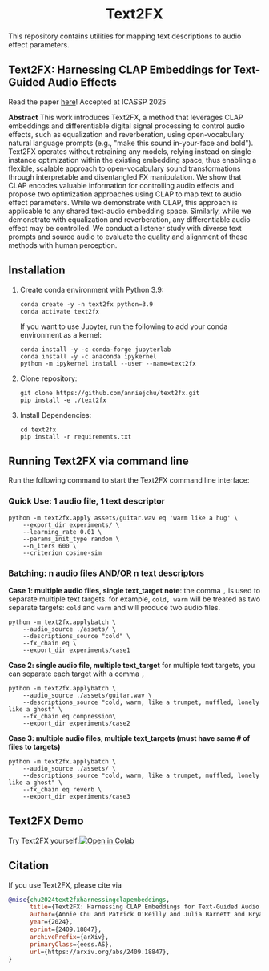 <h1 align="center">Text2FX</h1>

This repository contains utilities for mapping text descriptions to audio effect parameters.

## Text2FX: Harnessing CLAP Embeddings for Text-Guided Audio Effects
Read the paper [here](https://arxiv.org/abs/2409.18847)! Accepted at ICASSP 2025

**Abstract**
This work introduces Text2FX, a method that leverages CLAP embeddings and differentiable digital signal processing to control audio effects, such as equalization and reverberation, using open-vocabulary natural language prompts (e.g., "make this sound in-your-face and bold"). Text2FX operates without retraining any models, relying instead on single-instance optimization within the existing embedding space, thus enabling a flexible, scalable approach to open-vocabulary sound transformations through interpretable and disentangled FX manipulation. We show that CLAP encodes valuable information for controlling audio effects and propose two optimization approaches using CLAP to map text to audio effect parameters. While we demonstrate with CLAP, this approach is applicable to any shared text-audio embedding space. Similarly, while we demonstrate with equalization and reverberation, any differentiable audio effect may be controlled. We conduct a listener study with diverse text prompts and source audio to evaluate the quality and alignment of these methods with human perception. 
<!-- ## Contents
  * <a href="#install">Installation</a>
  * <a href="#cli"> Text2FX via CLI</a>
  * <a href="#demo">Text2FX Demo</a>
   * <a href="#citations">Cite</a>
 -->


<h2 id="install">Installation</h2>

1. Create conda environment with Python 3.9:
   ```
   conda create -y -n text2fx python=3.9
   conda activate text2fx
   ```

   If you want to use Jupyter, run the following to add your conda environment as a kernel:
   ```
   conda install -y -c conda-forge jupyterlab
   conda install -y -c anaconda ipykernel
   python -m ipykernel install --user --name=text2fx
   ```

2. Clone repository:
   ```
   git clone https://github.com/anniejchu/text2fx.git
   pip install -e ./text2fx

   ```

3. Install Dependencies:
   ```
   cd text2fx
   pip install -r requirements.txt
   ```

<!-- 
## Running the Gradio UI

1. Run the following command to start the Gradio UI:
```
python app.py
``` -->

<h2 id="cli">Running Text2FX via command line</h2>
Run the following command to start the Text2FX command line interface:

### Quick Use: 1 audio file, 1 text descriptor
```
python -m text2fx.apply assets/guitar.wav eq 'warm like a hug' \
    --export_dir experiments/ \
    --learning_rate 0.01 \
    --params_init_type random \
    --n_iters 600 \
    --criterion cosine-sim 
```

### Batching: n audio files AND/OR n text descriptors
**Case 1: multiple audio files, single text_target**
**note**: the comma `,` is used to separate multiple text targets. 
for example, `cold, warm` will be treated as two separate targets: `cold` and `warm` and will produce two audio files.

```
python -m text2fx.applybatch \
    --audio_source ./assets/ \
    --descriptions_source "cold" \
    --fx_chain eq \
    --export_dir experiments/case1
```
**Case 2: single audio file, multiple text_target**
for multiple text targets, you can separate each target with a comma `,`
```
python -m text2fx.applybatch \
    --audio_source ./assets/guitar.wav \
    --descriptions_source "cold, warm, like a trumpet, muffled, lonely like a ghost" \
    --fx_chain eq compression\
    --export_dir experiments/case2
```
**Case 3:  multiple audio files, multiple text_targets (must have same # of files to targets)**
```
python -m text2fx.applybatch \
    --audio_source ./assets/ \
    --descriptions_source "cold, warm, like a trumpet, muffled, lonely like a ghost" \
    --fx_chain eq reverb \
    --export_dir experiments/case3
```

<h2 id="demo">Text2FX Demo</h2>

 Try Text2FX yourself:[![Open in Colab](https://colab.research.google.com/assets/colab-badge.svg)](https://colab.research.google.com/github/anniejchu/text2fx/blob/main/notebooks/demo.ipynb)


<h2 id="citations">Citation</h2>
If you use Text2FX, please cite via

```bibtex
@misc{chu2024text2fxharnessingclapembeddings,
      title={Text2FX: Harnessing CLAP Embeddings for Text-Guided Audio Effects}, 
      author={Annie Chu and Patrick O'Reilly and Julia Barnett and Bryan Pardo},
      year={2024},
      eprint={2409.18847},
      archivePrefix={arXiv},
      primaryClass={eess.AS},
      url={https://arxiv.org/abs/2409.18847}, 
}
```   

